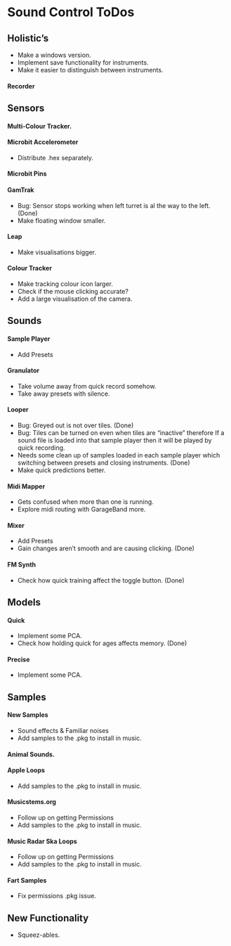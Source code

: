 # Sound Control ToDos

## Holistic’s
* Make a windows version.
* Implement save functionality for instruments.
* Make it easier to distinguish between instruments.

#### Recorder

## Sensors
#### Multi-Colour Tracker.

#### Microbit Accelerometer
* Distribute .hex separately.

#### Microbit Pins

#### GamTrak
* Bug: Sensor stops working when left turret is al the way to the left. (Done)
* Make floating window smaller.

#### Leap
* Make visualisations bigger.

#### Colour Tracker
* Make tracking colour icon larger.
* Check if the mouse clicking accurate?
* Add a large visualisation of the camera.


## Sounds
#### Sample Player
* Add Presets

#### Granulator
* Take volume away from quick record somehow.
* Take away presets with silence.

#### Looper
* Bug: Greyed out is not over tiles. (Done)
* Bug: Tiles can be turned on even when tiles are “inactive” therefore If a sound file is loaded into that sample player then it will be played by quick recording.
* Needs some clean up of samples loaded in each sample player which switching between presets and closing instruments. (Done)
* Make quick predictions better.

#### Midi Mapper
* Gets confused when more than one is running.
* Explore midi routing with GarageBand more.

#### Mixer
* Add Presets
* Gain changes aren’t smooth and are causing clicking. (Done)

#### FM Synth
* Check how quick training affect the toggle button. (Done)


## Models
#### Quick
* Implement some PCA.
* Check how holding quick for ages affects memory. (Done)

#### Precise
* Implement some PCA.


## Samples
#### New Samples
* Sound effects & Familiar noises
* Add samples to the .pkg to install in music.

#### Animal Sounds.

#### Apple Loops
* Add samples to the .pkg to install in music.

#### Musicstems.org
* Follow up on getting Permissions
* Add samples to the .pkg to install in music.

#### Music Radar Ska Loops
* Follow up on getting Permissions
* Add samples to the .pkg to install in music.

#### Fart Samples
* Fix permissions .pkg issue.


## New Functionality
* Squeez-ables. 
